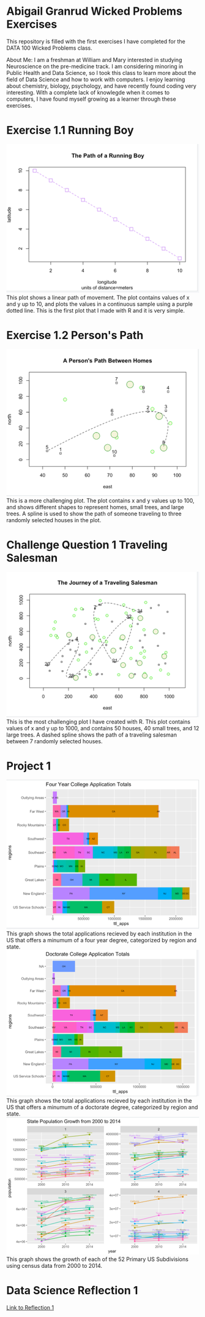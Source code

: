 # Abigail Granrud Wicked Problems Exercises
This repository is filled with the first exercises I have completed for the DATA 100 Wicked Problems class.


About Me: I am a freshman at William and Mary interested in studying Neuroscience on the pre-medicine track. I am considering minoring in Public Health and Data Science, so I took this class to learn more about the field of Data Science and how to work with computers. I enjoy learning about chemistry, biology, psychology, and have recently found coding very interesting. With a complete lack of knowlegde when it comes to computers, I have found myself growing as a learner through these exercises. 
# Exercise 1.1 Running Boy
![](runningboy.md.png)
This plot shows a linear path of movement. The plot contains values of x and y up to 10, and plots the values in a continuous sample using a purple dotted line. This is the first plot that I made with R and it is very simple. 
# Exercise 1.2 Person's Path 
![](PersonsPath.md.png)
This is a more challenging plot. The plot contains x and y values up to 100, and shows different shapes to represent homes, small trees, and large trees. A spline is used to show the path of someone traveling to three randomly selected houses in the plot. 
# Challenge Question 1 Traveling Salesman
![](Challengeq.md.png)
This is the most challenging plot I have created with R. This plot contains values of x and y up to 1000, and contains 50 houses, 40 small trees, and 12 large trees. A dashed spline shows the path of a traveling salesman between 7 randomly selected houses. 
# Project 1
![](FourYearCollegeAppTotals.png)
This graph shows the total applications recieved by each institution in the US that offers a minumum of a four year degree, categorized by region and state. 
![](DocCollegeAppTotals.png)
This graph shows the total applications recieved by each institution in the US that offers a minumum of a doctorate degree, categorized by region and state.
![](Project1Part2.png)
This graph shows the growth of each of the 52 Primary US Subdivisions using census data from 2000 to 2014. 
# Data Science Reflection 1
[Link to Reflection 1](https://docs.google.com/document/d/1Tv5lWOSASYQ3et3hxFZEIWSp-7dlirjyPEA17FQsRcY/edit?usp=sharing)


